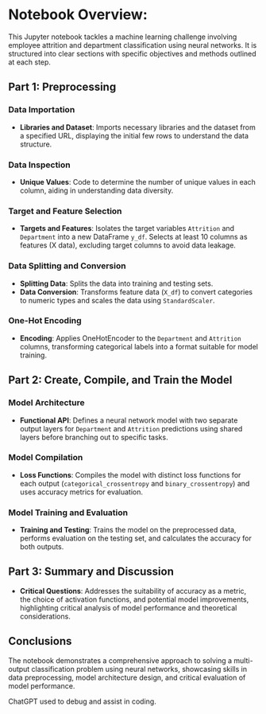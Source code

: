 # Notebook Overview: 

This Jupyter notebook tackles a machine learning challenge involving employee attrition and department classification using neural networks. It is structured into clear sections with specific objectives and methods outlined at each step.

## Part 1: Preprocessing

### Data Importation
- **Libraries and Dataset**: Imports necessary libraries and the dataset from a specified URL, displaying the initial few rows to understand the data structure.

### Data Inspection
- **Unique Values**: Code to determine the number of unique values in each column, aiding in understanding data diversity.

### Target and Feature Selection
- **Targets and Features**: Isolates the target variables `Attrition` and `Department` into a new DataFrame `y_df`. Selects at least 10 columns as features (X data), excluding target columns to avoid data leakage.

### Data Splitting and Conversion
- **Splitting Data**: Splits the data into training and testing sets.
- **Data Conversion**: Transforms feature data (`X_df`) to convert categories to numeric types and scales the data using `StandardScaler`.

### One-Hot Encoding
- **Encoding**: Applies OneHotEncoder to the `Department` and `Attrition` columns, transforming categorical labels into a format suitable for model training.

## Part 2: Create, Compile, and Train the Model

### Model Architecture
- **Functional API**: Defines a neural network model with two separate output layers for `Department` and `Attrition` predictions using shared layers before branching out to specific tasks.

### Model Compilation
- **Loss Functions**: Compiles the model with distinct loss functions for each output (`categorical_crossentropy` and `binary_crossentropy`) and uses accuracy metrics for evaluation.

### Model Training and Evaluation
- **Training and Testing**: Trains the model on the preprocessed data, performs evaluation on the testing set, and calculates the accuracy for both outputs.

## Part 3: Summary and Discussion

- **Critical Questions**: Addresses the suitability of accuracy as a metric, the choice of activation functions, and potential model improvements, highlighting critical analysis of model performance and theoretical considerations.

## Conclusions

The notebook demonstrates a comprehensive approach to solving a multi-output classification problem using neural networks, showcasing skills in data preprocessing, model architecture design, and critical evaluation of model performance.

ChatGPT used to debug and assist in coding.
